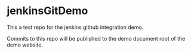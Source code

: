 # jenkinsGitDemo

This a test repo for the jenkins github integration demo.

Commits to this repo will be published to the demo document root of the demo website.
